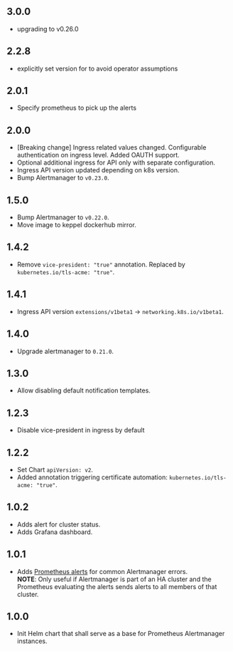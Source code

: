 ## 3.0.0

* upgrading to v0.26.0

## 2.2.8

* explicitly set version for to avoid operator assumptions

## 2.0.1

* Specify prometheus to pick up the alerts

## 2.0.0

* [Breaking change] Ingress related values changed. Configurable authentication on ingress level. Added OAUTH support.
* Optional additional ingress for API only with separate configuration.
* Ingress API version updated depending on k8s version.
* Bump Alertmanager to `v0.23.0`.

## 1.5.0

* Bump Alertmanager to `v0.22.0`.
* Move image to keppel dockerhub mirror.

## 1.4.2

* Remove `vice-president: "true"` annotation. Replaced by `kubernetes.io/tls-acme: "true"`.

## 1.4.1

* Ingress API version `extensions/v1beta1` -> `networking.k8s.io/v1beta1`.

## 1.4.0

* Upgrade alertmanager to `0.21.0`.

## 1.3.0

* Allow disabling default notification templates.

## 1.2.3

* Disable vice-president in ingress by default

## 1.2.2

* Set Chart `apiVersion: v2`.
* Added annotation triggering certificate automation: `kubernetes.io/tls-acme: "true"`. 

## 1.0.2

* Adds alert for cluster status.
* Adds Grafana dashboard.

## 1.0.1

* Adds [Prometheus alerts](./templates/alerts) for common Alertmanager errors.  
  **NOTE**: Only useful if Alertmanager is part of an HA cluster and the Prometheus evaluating the alerts sends alerts to all members of that cluster. 

## 1.0.0

* Init Helm chart that shall serve as a base for Prometheus Alertmanager instances.
